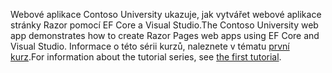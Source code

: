 <span data-ttu-id="e5d4d-101">Webové aplikace Contoso University ukazuje, jak vytvářet webové aplikace stránky Razor pomocí EF Core a Visual Studio.</span><span class="sxs-lookup"><span data-stu-id="e5d4d-101">The Contoso University web app demonstrates how to create Razor Pages web apps using EF Core and Visual Studio.</span></span> <span data-ttu-id="e5d4d-102">Informace o této sérii kurzů, naleznete v tématu [první kurz](xref:data/ef-rp/intro).</span><span class="sxs-lookup"><span data-stu-id="e5d4d-102">For information about the tutorial series, see [the first tutorial](xref:data/ef-rp/intro).</span></span>
